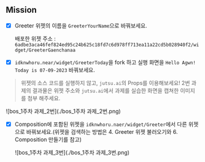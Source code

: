 ## Mission
- [x] Greeter 위젯의 이름을 `GreeterYourName`으로 바꿔보세요.

  배포한 위젯 주소 : `6adbe3aca46fef824ed95c24b625c18fd7c6d978ff713ea11a22cd5b028940f2/widget/GreeterGaenchanaa`

- [x] `idknwhoru.near/widget/GreeterToday`을 fork 하고 실행 화면을 `Hello Agwn! Today is 07-09-2023` 바꿔보세요.
> 위젯의 소스 코드를 실행하지 않고, `jutsu.ai`의 Props를 이용해보세요!
> 2번 과제의 결과물은 위젯 주소와 `jutsu.ai`에서 과제를 실습한 화면을 캡쳐한 이미지를 첨부 해주세요.

  ![bos_1주차 과제_2번](./bos_1주차 과제_2번.png)

- [x] Composition에 포함된 위젯을 `idknwhoru.naer/widget/Greeter`에서 다른 위젯으로 바꿔보세요.(위젯을 검색하는 방법은 4. Greeter 위젯 불러오기와 6. Composition 만들기를 참고)

  ![bos_1주차 과제_3번](./bos_1주차 과제_3번.png)
